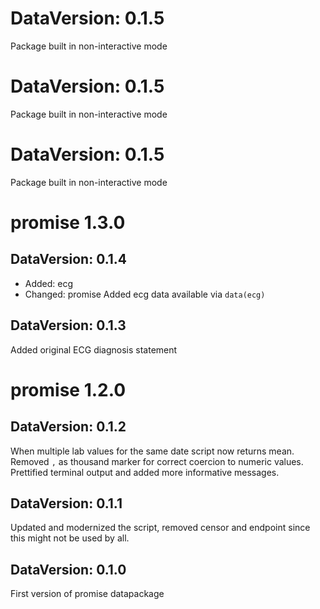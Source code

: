 DataVersion: 0.1.5
=======================
Package built in non-interactive mode

DataVersion: 0.1.5
=======================
Package built in non-interactive mode

DataVersion: 0.1.5
=======================
Package built in non-interactive mode

# promise 1.3.0

## DataVersion: 0.1.4

* Added: ecg
* Changed: promise
Added ecg data available via `data(ecg)`

## DataVersion: 0.1.3

Added original ECG diagnosis statement

# promise 1.2.0

## DataVersion: 0.1.2

When multiple lab values for the same date script now returns mean. 
Removed `,` as thousand marker for correct coercion to numeric values.
Prettified terminal output and added more informative messages.

## DataVersion: 0.1.1

Updated and modernized the script, removed censor and endpoint since this might not be used by all.

## DataVersion: 0.1.0

First version of promise datapackage

